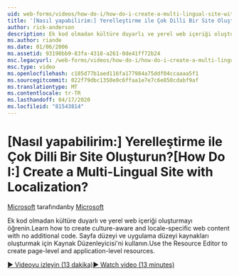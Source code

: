 ```yaml
---
uid: web-forms/videos/how-do-i/how-do-i-create-a-multi-lingual-site-with-localization
title: '[Nasıl yapabilirim:] Yerelleştirme ile Çok Dilli Bir Site Oluşturun? | Microsoft Belgeleri'
author: rick-anderson
description: Ek kod olmadan kültüre duyarlı ve yerel web içeriği oluşturmayı öğrenin. Sayfa düzeyi ve uygulama düzeyi oluşturmak için Kaynak Düzenleyici'yi kullanın...
ms.author: riande
ms.date: 01/06/2006
ms.assetid: 93190bb9-83fa-4318-a261-0de41ff72b24
msc.legacyurl: /web-forms/videos/how-do-i/how-do-i-create-a-multi-lingual-site-with-localization
msc.type: video
ms.openlocfilehash: c185d77b1aed116fa177984a75ddf04ccaaaa5f1
ms.sourcegitcommit: 022f79dbc1350e0c6ffaa1e7e7c6e850cdabf9af
ms.translationtype: MT
ms.contentlocale: tr-TR
ms.lasthandoff: 04/17/2020
ms.locfileid: "81543814"
---
```

# <a name="how-do-i-create-a-multi-lingual-site-with-localization"></a><span data-ttu-id="2a16c-105">[Nasıl yapabilirim:] Yerelleştirme ile Çok Dilli Bir Site Oluşturun?</span><span class="sxs-lookup"><span data-stu-id="2a16c-105">[How Do I:] Create a Multi-Lingual Site with Localization?</span></span>

<span data-ttu-id="2a16c-106">[Microsoft](https://github.com/microsoft) tarafından</span><span class="sxs-lookup"><span data-stu-id="2a16c-106">by [Microsoft](https://github.com/microsoft)</span></span>

<span data-ttu-id="2a16c-107">Ek kod olmadan kültüre duyarlı ve yerel web içeriği oluşturmayı öğrenin.</span><span class="sxs-lookup"><span data-stu-id="2a16c-107">Learn how to create culture-aware and locale-specific web content with no additional code.</span></span> <span data-ttu-id="2a16c-108">Sayfa düzeyi ve uygulama düzeyi kaynakları oluşturmak için Kaynak Düzenleyicisi'ni kullanın.</span><span class="sxs-lookup"><span data-stu-id="2a16c-108">Use the Resource Editor to create page-level and application-level resources.</span></span>

[<span data-ttu-id="2a16c-109">&#9654; Videoyu izleyin (13 dakika)</span><span class="sxs-lookup"><span data-stu-id="2a16c-109">&#9654; Watch video (13 minutes)</span></span>](https://channel9.msdn.com/Blogs/ASP-NET-Site-Videos/how-do-i-create-a-multi-lingual-site-with-localization)
